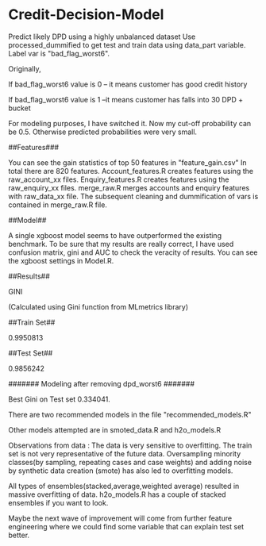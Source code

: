 # Credit-Decision-Model

Predict likely DPD using a highly unbalanced dataset
Use processed_dummified to get test and train data using data_part variable. 
Label var is "bad_flag_worst6".

Originally,

If bad_flag_worst6 value is 0 – it means customer has good credit history

If bad_flag_worst6 value is 1 –it means customer has falls into 30 DPD + bucket

For modeling purposes, I have switched it. Now my cut-off probability can be 0.5. Otherwise predicted probabilities were very small.

##Features###

You can see the gain statistics of top 50 features in "feature_gain.csv"
In total there are 820 features.
Account_features.R creates features using the raw_account_xx files.
Enquiry_features.R creates features using the raw_enquiry_xx files.
merge_raw.R merges accounts and enquiry features with raw_data_xx file.
The subsequent cleaning and dummification of vars is contained in merge_raw.R file.

##Model##

A single xgboost model seems to have outperformed the existing benchmark. To be sure that my results are really correct,
I have used confusion matrix, gini and AUC to check the veracity of results. You can see the xgboost settings in Model.R.

##Results##


GINI

(Calculated using Gini function from MLmetrics library)

##Train Set##

0.9950813


##Test Set##

0.9856242

####### Modeling after removing dpd_worst6 #######

Best Gini on Test set 0.334041.

There are two recommended models in the file "recommended_models.R" 

Other models attempted are in smoted_data.R and h2o_models.R

Observations from data : The data is very sensitive to overfitting. The train set is not very representative of the future data.
Oversampling minority classes(by sampling, repeating cases and case weights) and adding noise by synthetic data creation (smote) has also led to overfitting models. 

All types of ensembles(stacked,average,weighted average) resulted in massive overfitting of data. h2o_models.R has a couple of stacked ensembles if you want to look. 

Maybe the next wave of improvement will come from further feature engineering where we could find some variable that can explain test set better.




